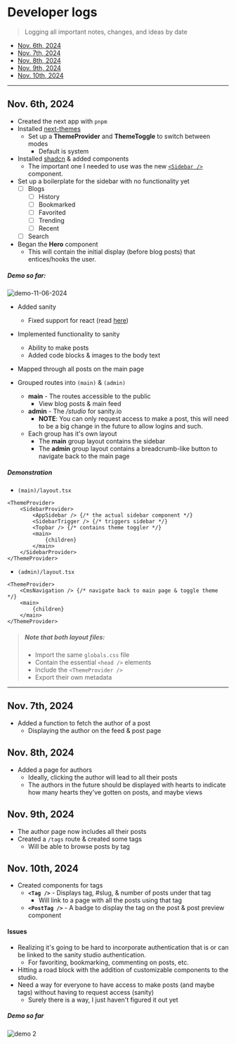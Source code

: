 # Developer logs
> Logging all important notes, changes, and ideas by date

- [Nov. 6th, 2024](#nov-6th-2024)
- [Nov. 7th, 2024](#nov-7th-2024)
- [Nov. 8th, 2024](#nov-8th-2024)
- [Nov. 9th, 2024](#nov-9th-2024)
- [Nov. 10th, 2024](#nov-10th-2024)

---

## Nov. 6th, 2024


- Created the next app with `pnpm`
- Installed [next-themes](https://github.com/pacocoursey/next-themes)
    - Set up a **ThemeProvider** and **ThemeToggle** to switch between modes
        - Default is system
- Installed [shadcn](https://ui.shadcn.com/) & added components
    - The important one I needed to use was the new [`<Sidebar />`](https://ui.shadcn.com/docs/components/sidebar) component.
- Set up a boilerplate for the sidebar with no functionality yet
    - [ ] Blogs
        - [ ] History
        - [ ] Bookmarked
        - [ ] Favorited
        - [ ] Trending
        - [ ] Recent
    - [ ] Search
- Began the **Hero** component
    - This will contain the initial display (before blog posts) that entices/hooks the user.

##### Demo so far:

![demo-11-06-2024](https://i.gyazo.com/583682889164e5d45e3564c54aca653a.gif)

- Added sanity
    - Fixed support for react (read [here](https://www.sanity.io/help/react-19))

- Implemented functionality to sanity
    - Ability to make posts
    - Added code blocks & images to the body text
- Mapped through all posts on the main page
- Grouped routes into `(main)` & `(admin)`
    - **main** - The routes accessible to the public
        - View blog posts & main feed
    - **admin** - The */studio* for sanity.io
        - **NOTE**: You can only request access to make a post, this will need to be a big change in the future to allow logins and such.
    - Each group has it's own layout
        - The **main** group layout contains the sidebar
        - The **admin** group layout contains a breadcrumb-like button to navigate back to the main page

##### Demonstration

- `(main)/layout.tsx`
```tsx
<ThemeProvider>
    <SidebarProvider>
        <AppSidebar /> {/* the actual sidebar component */}
        <SidebarTrigger /> {/* triggers sidebar */}
        <Topbar /> {/* contains theme toggler */}
        <main>
            {children}
        </main>
    </SidebarProvider>
</ThemeProvider>
```

- `(admin)/layout.tsx`
```tsx
<ThemeProvider>
    <CmsNavigation /> {/* navigate back to main page & toggle theme */}
    <main>
        {children}
    </main>
</ThemeProvider>
```

> ##### Note that both layout files:
> - Import the same `globals.css` file
> - Contain the essential `<head />` elements
> - Include the `<ThemeProvider />`
> - Export their own metadata

---

## Nov. 7th, 2024

- Added a function to fetch the author of a post
    - Displaying the author on the feed & post page

## Nov. 8th, 2024

- Added a page for authors
    - Ideally, clicking the author will lead to all their posts
    - The authors in the future should be displayed with hearts to indicate how many hearts they've gotten on posts, and maybe views

## Nov. 9th, 2024
- The author page now includes all their posts
- Created a `/tags` route & created some tags
    - Will be able to browse posts by tag

## Nov. 10th, 2024
- Created components for tags
    - **`<Tag />`** - Displays tag, #slug, & number of posts under that tag
        - Will link to a page with all the posts using that tag
    - **`<PostTag />`** - A badge to display the tag on the post & post preview component

#### Issues
- Realizing it's going to be hard to incorporate authentication that is or can be linked to the sanity studio authentication.
    - For favoriting, bookmarking, commenting on posts, etc.
- Hitting a road block with the addition of customizable components to the studio.
- Need a way for everyone to have access to make posts (and maybe tags) without having to request access (sanity)
    - Surely there is a way, I just haven't figured it out yet


##### Demo so far

![demo 2](https://i.gyazo.com/06a05c09843054516c324a0f62decdb0.gif)